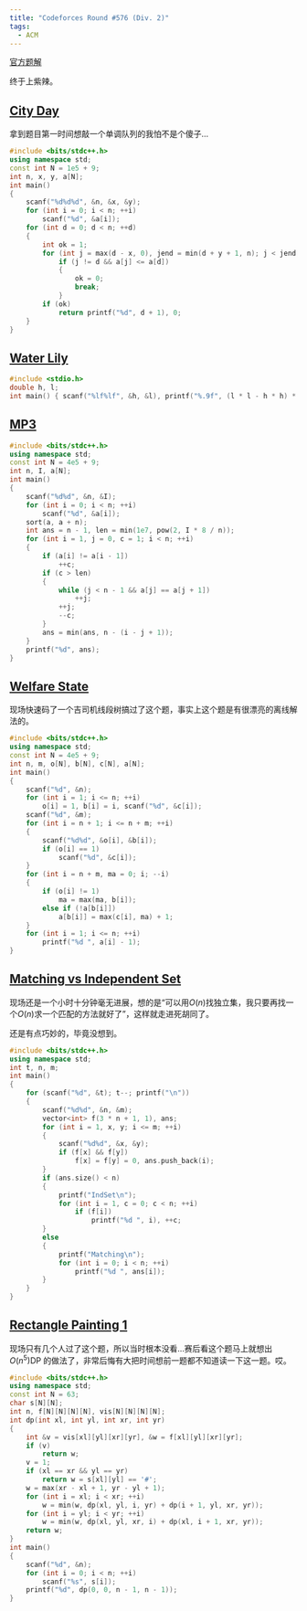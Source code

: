 ```yaml
---
title: "Codeforces Round #576 (Div. 2)"
tags:
  - ACM
---
```


[官方题解](https://codeforces.com/blog/entry/68812)

终于上紫辣。

## [City Day](https://vjudge.net/problem/CodeForces-1199A)

拿到题目第一时间想敲一个单调队列的我怕不是个傻子…

```cpp
#include <bits/stdc++.h>
using namespace std;
const int N = 1e5 + 9;
int n, x, y, a[N];
int main()
{
	scanf("%d%d%d", &n, &x, &y);
	for (int i = 0; i < n; ++i)
		scanf("%d", &a[i]);
	for (int d = 0; d < n; ++d)
	{
		int ok = 1;
		for (int j = max(d - x, 0), jend = min(d + y + 1, n); j < jend; ++j)
			if (j != d && a[j] <= a[d])
			{
				ok = 0;
				break;
			}
		if (ok)
			return printf("%d", d + 1), 0;
	}
}
```

## [Water Lily](https://vjudge.net/problem/CodeForces-1199B)

```c
#include <stdio.h>
double h, l;
int main() { scanf("%lf%lf", &h, &l), printf("%.9f", (l * l - h * h) * 0.5 / h); }
```

## [MP3](https://vjudge.net/problem/CodeForces-1199C)

```cpp
#include <bits/stdc++.h>
using namespace std;
const int N = 4e5 + 9;
int n, I, a[N];
int main()
{
	scanf("%d%d", &n, &I);
	for (int i = 0; i < n; ++i)
		scanf("%d", &a[i]);
	sort(a, a + n);
	int ans = n - 1, len = min(1e7, pow(2, I * 8 / n));
	for (int i = 1, j = 0, c = 1; i < n; ++i)
	{
		if (a[i] != a[i - 1])
			++c;
		if (c > len)
		{
			while (j < n - 1 && a[j] == a[j + 1])
				++j;
			++j;
			--c;
		}
		ans = min(ans, n - (i - j + 1));
	}
	printf("%d", ans);
}
```

## [Welfare State](https://vjudge.net/problem/CodeForces-1199D)

现场快速码了一个吉司机线段树搞过了这个题，事实上这个题是有很漂亮的离线解法的。

```cpp
#include <bits/stdc++.h>
using namespace std;
const int N = 4e5 + 9;
int n, m, o[N], b[N], c[N], a[N];
int main()
{
	scanf("%d", &n);
	for (int i = 1; i <= n; ++i)
		o[i] = 1, b[i] = i, scanf("%d", &c[i]);
	scanf("%d", &m);
	for (int i = n + 1; i <= n + m; ++i)
	{
		scanf("%d%d", &o[i], &b[i]);
		if (o[i] == 1)
			scanf("%d", &c[i]);
	}
	for (int i = n + m, ma = 0; i; --i)
	{
		if (o[i] != 1)
			ma = max(ma, b[i]);
		else if (!a[b[i]])
			a[b[i]] = max(c[i], ma) + 1;
	}
	for (int i = 1; i <= n; ++i)
		printf("%d ", a[i] - 1);
}
```

## [Matching vs Independent Set](https://vjudge.net/problem/CodeForces-1199E)

现场还是一个小时十分钟毫无进展，想的是“可以用$O(n)$找独立集，我只要再找一个$O(n)$求一个匹配的方法就好了”，这样就走进死胡同了。

还是有点巧妙的，毕竟没想到。

```cpp
#include <bits/stdc++.h>
using namespace std;
int t, n, m;
int main()
{
	for (scanf("%d", &t); t--; printf("\n"))
	{
		scanf("%d%d", &n, &m);
		vector<int> f(3 * n + 1, 1), ans;
		for (int i = 1, x, y; i <= m; ++i)
		{
			scanf("%d%d", &x, &y);
			if (f[x] && f[y])
				f[x] = f[y] = 0, ans.push_back(i);
		}
		if (ans.size() < n)
		{
			printf("IndSet\n");
			for (int i = 1, c = 0; c < n; ++i)
				if (f[i])
					printf("%d ", i), ++c;
		}
		else
		{
			printf("Matching\n");
			for (int i = 0; i < n; ++i)
				printf("%d ", ans[i]);
		}
	}
}
```

## [Rectangle Painting 1](https://vjudge.net/problem/CodeForces-1199F)

现场只有几个人过了这个题，所以当时根本没看…赛后看这个题马上就想出$O(n^5)$DP 的做法了，非常后悔有大把时间想前一题都不知道读一下这一题。哎。

```cpp
#include <bits/stdc++.h>
using namespace std;
const int N = 63;
char s[N][N];
int n, f[N][N][N][N], vis[N][N][N][N];
int dp(int xl, int yl, int xr, int yr)
{
	int &v = vis[xl][yl][xr][yr], &w = f[xl][yl][xr][yr];
	if (v)
		return w;
	v = 1;
	if (xl == xr && yl == yr)
		return w = s[xl][yl] == '#';
	w = max(xr - xl + 1, yr - yl + 1);
	for (int i = xl; i < xr; ++i)
		w = min(w, dp(xl, yl, i, yr) + dp(i + 1, yl, xr, yr));
	for (int i = yl; i < yr; ++i)
		w = min(w, dp(xl, yl, xr, i) + dp(xl, i + 1, xr, yr));
	return w;
}
int main()
{
	scanf("%d", &n);
	for (int i = 0; i < n; ++i)
		scanf("%s", s[i]);
	printf("%d", dp(0, 0, n - 1, n - 1));
}
```
